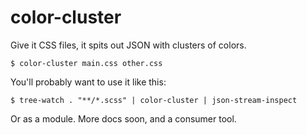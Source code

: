 # color-cluster

Give it CSS files, it spits out JSON with clusters of colors.

```
$ color-cluster main.css other.css
```

You'll probably want to use it like this:

```
$ tree-watch . "**/*.scss" | color-cluster | json-stream-inspect
```

Or as a module. More docs soon, and a consumer tool.